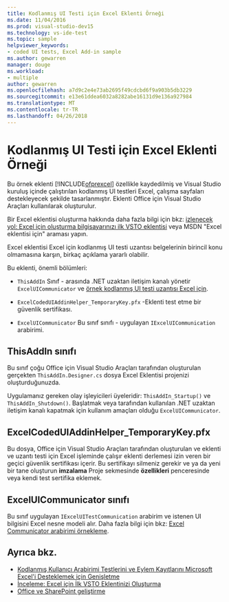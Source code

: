 ```yaml
---
title: Kodlanmış UI Testi için Excel Eklenti Örneği
ms.date: 11/04/2016
ms.prod: visual-studio-dev15
ms.technology: vs-ide-test
ms.topic: sample
helpviewer_keywords:
- coded UI tests, Excel Add-in sample
ms.author: gewarren
manager: douge
ms.workload:
- multiple
author: gewarren
ms.openlocfilehash: a7d9c2e4e73ab2695f49cdcbd6f9a903b5db3229
ms.sourcegitcommit: e13e61ddea6032a8282abe16131d9e136a927984
ms.translationtype: MT
ms.contentlocale: tr-TR
ms.lasthandoff: 04/26/2018
---
```

# <a name="sample-excel-add-in-for-coded-ui-testing"></a>Kodlanmış UI Testi için Excel Eklenti Örneği
Bu örnek eklenti [!INCLUDE[ofprexcel](../test/includes/ofprexcel_md.md)] özellikle kaydedilmiş ve Visual Studio kuruluş içinde çalıştırılan kodlanmış UI testleri Excel, çalışma sayfaları destekleyecek şekilde tasarlanmıştır. Eklenti Office için Visual Studio Araçları kullanılarak oluşturulur.

 Bir Excel eklentisi oluşturma hakkında daha fazla bilgi için bkz: [izlenecek yol: Excel için oluşturma bilgisayarınızı ilk VSTO eklentisi](http://msdn.microsoft.com/Library/a855e2be-3ecf-4112-a7f5-ec0f7fad3b5f) veya MSDN "Excel eklentisi için" araması yapın.

 Excel eklentisi Excel için kodlanmış UI testi uzantısı belgelerinin birincil konu olmamasına karşın, birkaç açıklama yararlı olabilir.

 Bu eklenti, önemli bölümleri:

-   `ThisAddIn`  Sınıf - arasında .NET uzaktan iletişim kanalı yönetir `ExcelUICommunicator` ve [örnek kodlanmış UI testi uzantısı Excel için](../test/sample-coded-ui-test-extension-for-excel.md).

-   `ExcelCodedUIAddinHelper_TemporaryKey.pfx`  -Eklenti test etme bir güvenlik sertifikası.

-   `ExcelUICommunicator`  Bu sınıf sınıfı - uygulayan `IExcelUICommunication` arabirimi.

## <a name="thisaddin-class"></a>ThisAddIn sınıfı
 Bu sınıf çoğu Office için Visual Studio Araçları tarafından oluşturulan gerçekten `ThisAddIn.Designer.cs` dosya Excel Eklentisi projenizi oluşturduğunuzda.

 Uygulamanız gereken olay işleyicileri üyeleridir: `ThisAddIn_Startup()` ve `ThisAddIn_Shutdown()`. Başlatmak veya tarafından kullanılan .NET uzaktan iletişim kanalı kapatmak için kullanım amaçları olduğu `ExcelUICommunicator`.

## <a name="excelcodeduiaddinhelpertemporarykeypfx"></a>ExcelCodedUIAddinHelper_TemporaryKey.pfx
 Bu dosya, Office için Visual Studio Araçları tarafından oluşturulan ve eklenti ve uzantı testi için Excel işleminde çalışır eklenti derlemesi izin veren bir geçici güvenlik sertifikası içerir. Bu sertifikayı silmeniz gerekir ve ya da yeni bir tane oluşturun **imzalama** Proje sekmesinde **özellikleri** penceresinde veya kendi test sertifika eklemek.

## <a name="exceluicommunicator-class"></a>ExcelUICommunicator sınıfı
 Bu sınıf uygulayan `IExcelUITestCommunication` arabirim ve istenen UI bilgisini Excel nesne modeli alır. Daha fazla bilgi için bkz: [Excel Communicator arabirimi örnekleme](../test/sample-excel-communicator-interface.md).

## <a name="see-also"></a>Ayrıca bkz.

- [Kodlanmış Kullanıcı Arabirimi Testlerini ve Eylem Kayıtlarını Microsoft Excel'i Desteklemek için Genişletme](../test/extending-coded-ui-tests-and-action-recordings-to-support-microsoft-excel.md)
- [İnceleme: Excel için İlk VSTO Eklentinizi Oluşturma](http://msdn.microsoft.com/Library/a855e2be-3ecf-4112-a7f5-ec0f7fad3b5f)
- [Office ve SharePoint geliştirme](/office-dev/office-dev/office-and-sharepoint-development-in-visual-studio)
